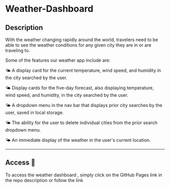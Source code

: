 # Weather-Dashboard 

## Description 

With the weather changing rapidly around the world, travelers need to be able to see the weather conditions for any given city they are in or are traveling to.

Some of the features our weather app include are:

🌤️ A display card for the current temperature, wind speed, and humidity in the city searched by the user.

🌤️ Display cards for the five-day forecast, also displaying temperature, wind speed, and humidity, in the city searched by the user. 

🌤️ A dropdown menu in the nav bar that displays prior city searches by the user, saved in local storage. 

🌤️ The ability for the user to delete individual cities from the prior search dropdown menu. 

🌤️ An immediate display of the weather in the user's current location. 

_____________________________________________

## Access 🔗

To access the weather dashboard , simply click on the GitHub Pages link in the repo description or follow the link 


